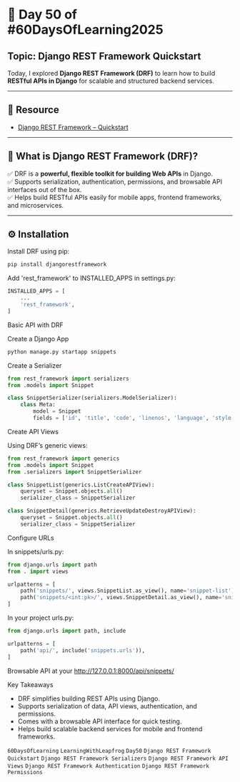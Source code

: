 # 📘 Day 50 of #60DaysOfLearning2025

## Topic: Django REST Framework Quickstart

Today, I explored **Django REST Framework (DRF)** to learn how to build **RESTful APIs in Django** for scalable and structured backend services.

---

## 🔗 Resource

- [Django REST Framework – Quickstart](https://www.django-rest-framework.org/tutorial/quickstart/)

---

## 🧠 What is Django REST Framework (DRF)?

✅ DRF is a **powerful, flexible toolkit for building Web APIs** in Django.  
✅ Supports serialization, authentication, permissions, and browsable API interfaces out of the box.  
✅ Helps build RESTful APIs easily for mobile apps, frontend frameworks, and microservices.

---

## ⚙️ Installation

Install DRF using pip:

```bash
pip install djangorestframework
```

Add 'rest_framework' to INSTALLED_APPS in settings.py:

```python
INSTALLED_APPS = [
    ...
    'rest_framework',
]
```

Basic API with DRF

Create a Django App

```python
python manage.py startapp snippets
```

Create a Serializer

```python
from rest_framework import serializers
from .models import Snippet

class SnippetSerializer(serializers.ModelSerializer):
    class Meta:
        model = Snippet
        fields = ['id', 'title', 'code', 'linenos', 'language', 'style']
```

Create API Views

Using DRF’s generic views:

```python
from rest_framework import generics
from .models import Snippet
from .serializers import SnippetSerializer

class SnippetList(generics.ListCreateAPIView):
    queryset = Snippet.objects.all()
    serializer_class = SnippetSerializer

class SnippetDetail(generics.RetrieveUpdateDestroyAPIView):
    queryset = Snippet.objects.all()
    serializer_class = SnippetSerializer
```

Configure URLs

In snippets/urls.py:

```python
from django.urls import path
from . import views

urlpatterns = [
    path('snippets/', views.SnippetList.as_view(), name='snippet-list'),
    path('snippets/<int:pk>/', views.SnippetDetail.as_view(), name='snippet-detail'),
]
```

In your project urls.py:

```python
from django.urls import path, include

urlpatterns = [
    path('api/', include('snippets.urls')),
]
```

Browsable API at your <http://127.0.0.1:8000/api/snippets/>

Key Takeaways

- DRF simplifies building REST APIs using Django.
- Supports serialization of data, API views, authentication, and permissions.
- Comes with a browsable API interface for quick testing.
- Helps build scalable backend services for mobile and frontend frameworks.

`60DaysOfLearning` `LearningWithLeapfrog` `Day50` `Django REST Framework Quickstart` `Django REST Framework Serializers` `Django REST Framework API Views` `Django REST Framework Authentication` `Django REST Framework Permissions`
